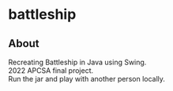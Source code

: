 # battleship

## About
Recreating Battleship in Java using Swing.<br>
2022 APCSA final project.<br>
Run the jar and play with another person locally.
